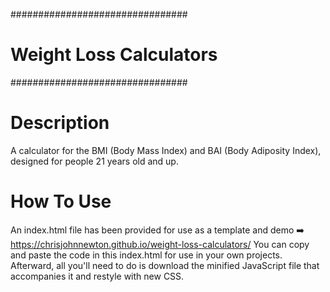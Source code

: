 ################################
# Weight Loss Calculators
################################

# Description
A calculator for the BMI (Body Mass Index) and BAI (Body Adiposity Index), designed for people 21 years old and up.

# How To Use
An index.html file has been provided for use as a template and demo ➡️ https://chrisjohnnewton.github.io/weight-loss-calculators/
You can copy and paste the code in this index.html for use in your own projects. Afterward, all you'll need to do is download the minified JavaScript file that accompanies it and restyle with new CSS.
